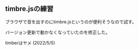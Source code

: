 ## timbre.jsの練習

ブラウザで音を出すのにtimbre.jsというのが便利そうなので試す。

バージョン更新で動かなくなっていたのを修正した。

timberはヤメ (2022/5/5)

